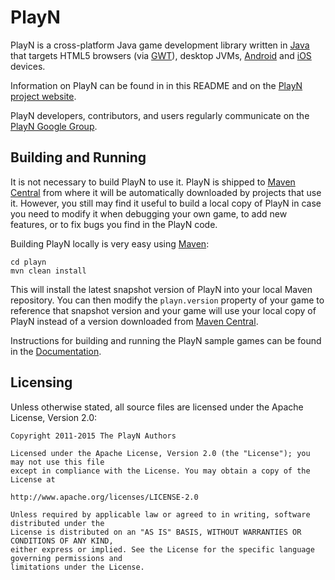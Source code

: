 PlayN
=====

PlayN is a cross-platform Java game development library written in [Java] that targets HTML5
browsers (via [GWT]), desktop JVMs, [Android] and [iOS] devices.

Information on PlayN can be found in in this README and on the [PlayN project website].

PlayN developers, contributors, and users regularly communicate on the [PlayN Google Group].

Building and Running
--------------------

It is not necessary to build PlayN to use it. PlayN is shipped to [Maven Central] from where it
will be automatically downloaded by projects that use it. However, you still may find it useful to
build a local copy of PlayN in case you need to modify it when debugging your own game, to add new
features, or to fix bugs you find in the PlayN code.

Building PlayN locally is very easy using [Maven]:

```
cd playn
mvn clean install
```

This will install the latest snapshot version of PlayN into your local Maven repository. You can
then modify the `playn.version` property of your game to reference that snapshot version and your
game will use your local copy of PlayN instead of a version downloaded from [Maven Central].

Instructions for building and running the PlayN sample games can be found in the [Documentation].

Licensing
---------

Unless otherwise stated, all source files are licensed under the Apache License, Version 2.0:

    Copyright 2011-2015 The PlayN Authors

    Licensed under the Apache License, Version 2.0 (the "License"); you may not use this file
    except in compliance with the License. You may obtain a copy of the License at

    http://www.apache.org/licenses/LICENSE-2.0

    Unless required by applicable law or agreed to in writing, software distributed under the
    License is distributed on an "AS IS" BASIS, WITHOUT WARRANTIES OR CONDITIONS OF ANY KIND,
    either express or implied. See the License for the specific language governing permissions and
    limitations under the License.

[Android]: http://www.android.com/
[Documentation]: http://playn.github.io/docs/
[GWT]: http://code.google.com/webtoolkit/
[Java]: http://www.java.com/
[Maven Central]: http://search.maven.org/
[Maven]: http://maven.apache.org/
[PlayN Google Group]: http://groups.google.com/group/playn
[PlayN project website]: http://playn.github.io/
[iOS]: https://developer.apple.com/devcenter/ios/index.action
